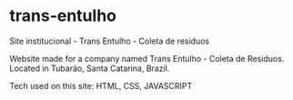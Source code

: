 # trans-entulho
Site institucional - Trans Entulho - Coleta de residuos

Website made for a company named Trans Entulho - Coleta de Residuos.
Located in Tubarão, Santa Catarina, Brazil.

Tech used on this site: HTML, CSS, JAVASCRIPT

